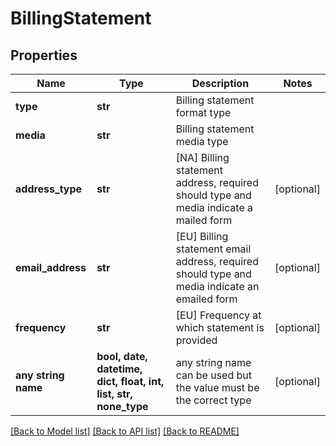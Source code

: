 # BillingStatement


## Properties
Name | Type | Description | Notes
------------ | ------------- | ------------- | -------------
**type** | **str** | Billing statement format type | 
**media** | **str** | Billing statement media type | 
**address_type** | **str** | [NA] Billing statement address, required should type and media indicate a mailed form | [optional] 
**email_address** | **str** | [EU] Billing statement email address, required should type and media indicate an emailed form | [optional] 
**frequency** | **str** | [EU] Frequency at which statement is provided | [optional] 
**any string name** | **bool, date, datetime, dict, float, int, list, str, none_type** | any string name can be used but the value must be the correct type | [optional]

[[Back to Model list]](../README.md#documentation-for-models) [[Back to API list]](../README.md#documentation-for-api-endpoints) [[Back to README]](../README.md)


